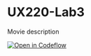 # UX220-Lab3
Movie description

[![Open in Codeflow](https://developer.stackblitz.com/img/open_in_codeflow.svg)](https:///pr.new/laurenkuiv/UX220-Lab3)

